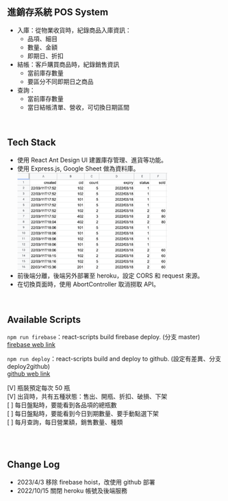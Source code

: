 ## 進銷存系統 POS System
- 入庫：從物業收貨時，紀錄商品入庫資訊：
  - 品項、細目
  - 數量、金額
  - 即期日、折扣
- 結帳：客戶購買商品時，紀錄銷售資訊
  - 當前庫存數量
  - 要區分不同即期日之商品
- 查詢：
  - 當前庫存數量
  - 當日結帳清單、營收，可切換日期區間

<br>

## Tech Stack

- 使用 React Ant Design UI 建置庫存管理、進貨等功能。
- 使用 Express.js, Google Sheet 做為資料庫。
  <div >
    <img src="./src/static/sheet2.png" width="350">
  </div >
- 前後端分離，後端另外部署至 heroku，設定 CORS 和 request 來源。
- 在切換頁面時，使用 AbortController 取消撈取 API。

<br>

## Available Scripts

`npm run firebase`：react-scripts build firebase deploy. (分支 master)
<br>
[firebase web link](https://sheet1218.web.app/)

`npm run deploy`：react-scripts build and deploy to github. (設定有差異、分支 deploy2github)
<br>
[github web link](kero13ro.github.io/pos-gin/)

[V] 瓶裝預定每次 50 瓶<br>
[V] 出貨時，共有五種狀態：售出、開瓶、折扣、破損、下架<br>
[ ] 每日盤點時，要能看到各品項的總瓶數<br>
[ ] 每日盤點時，要能看到今日到期數量、要手動點選下架<br>
[ ] 每月查詢，每日營業額，銷售數量、種類<br>

<br>
<br>

## Change Log
- 2023/4/3 移除 firebase hoist，改使用 github 部署
- 2022/10/15 關閉 heroku 帳號及後端服務
